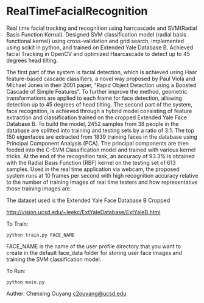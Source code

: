 # RealTimeFacialRecognition

Real time facial tracking and recognition using harrcascade and SVM(Radial Basis Function Kernal). Designed SVM classification model (radial basis functional kernel) using cross-validation and grid search, implemented using scikit in python, and trained on Extended Yale Database B. Achieved facial Tracking in OpenCV and optimized Haarcascade to detect up to 45 degrees head tilting.

The first part of the system is facial detection, which is achieved using Haar feature-based cascade classifiers, a novel way proposed by Paul Viola and Michael Jones in their 2001 paper, “Rapid Object Detection using a Boosted Cascade of Simple Features”. To further improve the method, geometric transformations are applied to each frame for face detection, allowing detection up to 45 degrees of head tilting. The second part of the system, face recognition, is achieved through a hybrid model consisting of feature extraction and classification trained on the cropped Extended Yale Face Database B. To build the model, 2452  samples from  38  people in the database are splitted into training and testing sets by a ratio of 3:1. The top 150 eigenfaces are extracted from 1839 training faces in the database using Principal Component Analysis (PCA). The principal components are then feeded into the C-SVM Classification model and trained with various kernel tricks. At the end of the recognition task, an accuracy of 93.3% is obtained with the Radial Basis Function (RBF) kernel on the testing set of 613 samples. Used in the real time application via webcam, the proposed system runs at 10 frames per second with high recognition accuracy relative to the number of training images of real time testers and how representative those training images are. 



The dataset used is the Extended Yale Face Database B Cropped

  http://vision.ucsd.edu/~leekc/ExtYaleDatabase/ExtYaleB.html


To Train: 
    
    python train.py FACE_NAME

FACE_NAME is the name of the user profile directory that you want to create in the default face_data folder for storing user face images and training the SVM classification model.

To Run:

    python main.py


Auther: Chenxing Ouyang <c2ouyang@ucsd.edu>
